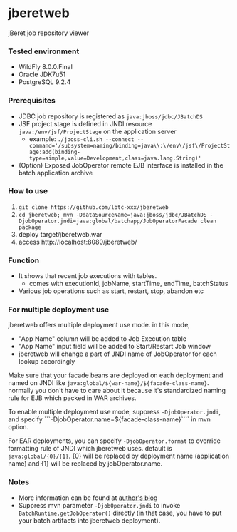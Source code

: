 jberetweb
=========

jBeret job repository viewer

### Tested environment

- WildFly 8.0.0.Final
- Oracle JDK7u51
- PostgreSQL 9.2.4

### Prerequisites

- JDBC job repository is registered as ```java:jboss/jdbc/JBatchDS```
- JSF project stage is defined in JNDI resource ```java:/env/jsf/ProjectStage``` on the application server
    - example: ```./jboss-cli.sh --connect --command='/subsystem=naming/binding=java\\:\/env\/jsf\/ProjectStage:add(binding-type=simple,value=Development,class=java.lang.String)'```
- (Option) Exposed JobOperator remote EJB interface is installed in the batch application archive

### How to use

1. ```git clone https://github.com/lbtc-xxx/jberetweb```
2. ```cd jberetweb; mvn -DdataSourceName=java:jboss/jdbc/JBatchDS -DjobOperator.jndi=java:global/batchapp/JobOperatorFacade clean package```
3. deploy target/jberetweb.war
4. access http://localhost:8080/jberetweb/

### Function

- It shows that recent job executions with tables.
    - comes with executionId, jobName, startTime, endTime, batchStatus
- Various job operations such as start, restart, stop, abandon etc

### For multiple deployment use

jberetweb offers multiple deployment use mode. in this mode,

- "App Name" column will be added to Job Execution table
- "App Name" input field will be added to Start/Restart Job window
- jberetweb will change a part of JNDI name of JobOperator for each lookup accordingly

Make sure that your facade beans are deployed on each deployment and named on JNDI like ```java:global/${war-name}/${facade-class-name}```. normally you don't have to care about it because it's standardized naming rule for EJB which packed in WAR archives.

To enable multiple deployment use mode, suppress ```-DjobOperator.jndi```, and specify ```-DjobOperator.name=${facade-class-name}```` in mvn option.

For EAR deployments, you can specify ```-DjobOperator.format``` to override formatting rule of JNDI which jberetweb uses. default is ```java:global/{0}/{1}```. {0} will be replaced by deployment name (application name) and {1} will be replaced by jobOperator.name.

### Notes

- More information can be found at [author's blog](http://www.nailedtothex.org/roller/kyle/category/jberetweb)
- Suppress mvn parameter ```-DjobOperator.jndi``` to invoke ```BatchRuntime.getJobOperator()``` directly (in that case, you have to put your batch artifacts into jberetweb deployment).
